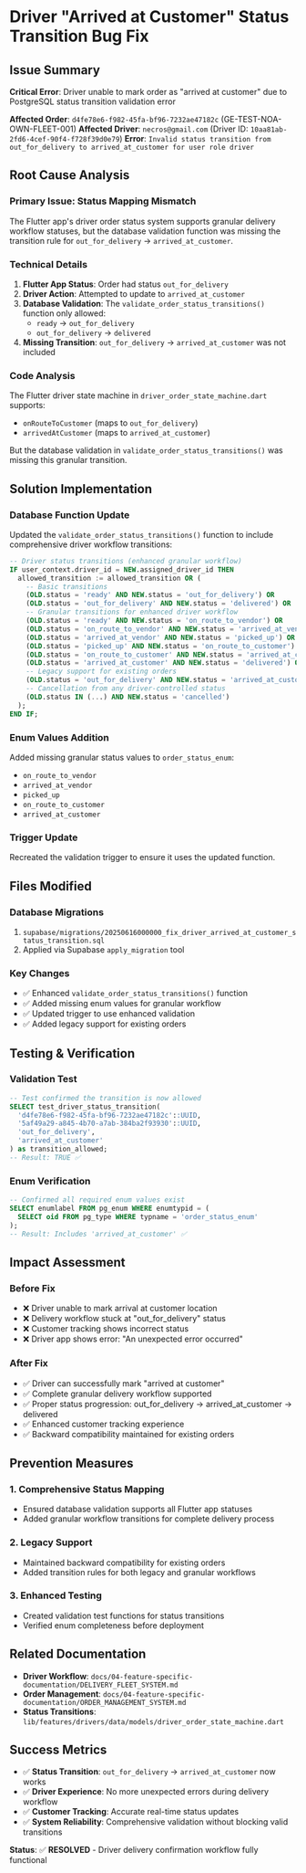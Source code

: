 # Driver "Arrived at Customer" Status Transition Bug Fix

## Issue Summary
**Critical Error**: Driver unable to mark order as "arrived at customer" due to PostgreSQL status transition validation error

**Affected Order**: `d4fe78e6-f982-45fa-bf96-7232ae47182c` (GE-TEST-NOA-OWN-FLEET-001)
**Affected Driver**: `necros@gmail.com` (Driver ID: `10aa81ab-2fd6-4cef-90f4-f728f39d0e79`)
**Error**: `Invalid status transition from out_for_delivery to arrived_at_customer for user role driver`

## Root Cause Analysis

### **Primary Issue: Status Mapping Mismatch**
The Flutter app's driver order status system supports granular delivery workflow statuses, but the database validation function was missing the transition rule for `out_for_delivery` → `arrived_at_customer`.

### **Technical Details**
1. **Flutter App Status**: Order had status `out_for_delivery`
2. **Driver Action**: Attempted to update to `arrived_at_customer` 
3. **Database Validation**: The `validate_order_status_transitions()` function only allowed:
   - `ready` → `out_for_delivery`
   - `out_for_delivery` → `delivered`
4. **Missing Transition**: `out_for_delivery` → `arrived_at_customer` was not included

### **Code Analysis**
The Flutter driver state machine in `driver_order_state_machine.dart` supports:
- `onRouteToCustomer` (maps to `out_for_delivery`)
- `arrivedAtCustomer` (maps to `arrived_at_customer`)

But the database validation in `validate_order_status_transitions()` was missing this granular transition.

## Solution Implementation

### **Database Function Update**
Updated the `validate_order_status_transitions()` function to include comprehensive driver workflow transitions:

```sql
-- Driver status transitions (enhanced granular workflow)
IF user_context.driver_id = NEW.assigned_driver_id THEN
  allowed_transition := allowed_transition OR (
    -- Basic transitions
    (OLD.status = 'ready' AND NEW.status = 'out_for_delivery') OR
    (OLD.status = 'out_for_delivery' AND NEW.status = 'delivered') OR
    -- Granular transitions for enhanced driver workflow
    (OLD.status = 'ready' AND NEW.status = 'on_route_to_vendor') OR
    (OLD.status = 'on_route_to_vendor' AND NEW.status = 'arrived_at_vendor') OR
    (OLD.status = 'arrived_at_vendor' AND NEW.status = 'picked_up') OR
    (OLD.status = 'picked_up' AND NEW.status = 'on_route_to_customer') OR
    (OLD.status = 'on_route_to_customer' AND NEW.status = 'arrived_at_customer') OR
    (OLD.status = 'arrived_at_customer' AND NEW.status = 'delivered') OR
    -- Legacy support for existing orders
    (OLD.status = 'out_for_delivery' AND NEW.status = 'arrived_at_customer') OR
    -- Cancellation from any driver-controlled status
    (OLD.status IN (...) AND NEW.status = 'cancelled')
  );
END IF;
```

### **Enum Values Addition**
Added missing granular status values to `order_status_enum`:
- `on_route_to_vendor`
- `arrived_at_vendor` 
- `picked_up`
- `on_route_to_customer`
- `arrived_at_customer`

### **Trigger Update**
Recreated the validation trigger to ensure it uses the updated function.

## Files Modified

### **Database Migrations**
1. `supabase/migrations/20250616000000_fix_driver_arrived_at_customer_status_transition.sql`
2. Applied via Supabase `apply_migration` tool

### **Key Changes**
- ✅ Enhanced `validate_order_status_transitions()` function
- ✅ Added missing enum values for granular workflow
- ✅ Updated trigger to use enhanced validation
- ✅ Added legacy support for existing orders

## Testing & Verification

### **Validation Test**
```sql
-- Test confirmed the transition is now allowed
SELECT test_driver_status_transition(
  'd4fe78e6-f982-45fa-bf96-7232ae47182c'::UUID,
  '5af49a29-a845-4b70-a7ab-384ba2f93930'::UUID,
  'out_for_delivery',
  'arrived_at_customer'
) as transition_allowed;
-- Result: TRUE ✅
```

### **Enum Verification**
```sql
-- Confirmed all required enum values exist
SELECT enumlabel FROM pg_enum WHERE enumtypid = (
  SELECT oid FROM pg_type WHERE typname = 'order_status_enum'
);
-- Result: Includes 'arrived_at_customer' ✅
```

## Impact Assessment

### **Before Fix**
- ❌ Driver unable to mark arrival at customer location
- ❌ Delivery workflow stuck at "out_for_delivery" status
- ❌ Customer tracking shows incorrect status
- ❌ Driver app shows error: "An unexpected error occurred"

### **After Fix**
- ✅ Driver can successfully mark "arrived at customer"
- ✅ Complete granular delivery workflow supported
- ✅ Proper status progression: out_for_delivery → arrived_at_customer → delivered
- ✅ Enhanced customer tracking experience
- ✅ Backward compatibility maintained for existing orders

## Prevention Measures

### **1. Comprehensive Status Mapping**
- Ensured database validation supports all Flutter app statuses
- Added granular workflow transitions for complete delivery process

### **2. Legacy Support**
- Maintained backward compatibility for existing orders
- Added transition rules for both legacy and granular workflows

### **3. Enhanced Testing**
- Created validation test functions for status transitions
- Verified enum completeness before deployment

## Related Documentation

- **Driver Workflow**: `docs/04-feature-specific-documentation/DELIVERY_FLEET_SYSTEM.md`
- **Order Management**: `docs/04-feature-specific-documentation/ORDER_MANAGEMENT_SYSTEM.md`
- **Status Transitions**: `lib/features/drivers/data/models/driver_order_state_machine.dart`

## Success Metrics

- ✅ **Status Transition**: `out_for_delivery` → `arrived_at_customer` now works
- ✅ **Driver Experience**: No more unexpected errors during delivery workflow
- ✅ **Customer Tracking**: Accurate real-time status updates
- ✅ **System Reliability**: Comprehensive validation without blocking valid transitions

**Status**: ✅ **RESOLVED** - Driver delivery confirmation workflow fully functional
